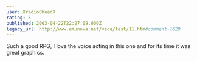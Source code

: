 ```yaml
---
user: Xradio0headX
rating: 5
published: 2003-04-22T22:27:09.000Z
legacy_url: http://www.emunova.net/veda/test/11.htm#comment-1629
---
```

Such a good RPG, I love the voice acting in this one and for its time it was great graphics.
